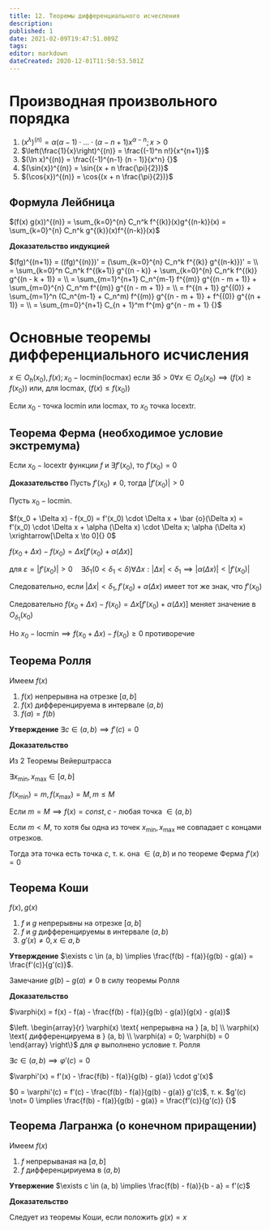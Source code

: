 ```yaml
---
title: 12. Теоремы дифференциального исчесления
description: 
published: 1
date: 2021-02-09T19:47:51.009Z
tags: 
editor: markdown
dateCreated: 2020-12-01T11:50:53.501Z
---
```


# Производная произвольного порядка

1. $(x^\lambda)^{(n)} = \alpha (\alpha - 1) \cdot \dots \cdot (\alpha - n + 1) x^{\alpha - n}; x > 0$
2. $\left(\frac{1}{x}\right)^{(n)} = \frac{(-1)^n n!}{x^{n+1}}$ 
3. $(\ln x)^{(n)} = \frac{(-1)^{n-1} (n - 1)}{x^n} {}$
4. $(\sin{x})^{(n)} = \sin{(x + n \frac{\pi}{2})}$
5. $(\cos{x})^{(n)} = \cos{(x + n \frac{\pi}{2})}$

## Формула Лейбница

$(f(x) g(x))^{(n)} = \sum_{k=0}^{n} C_n^k f^{(k)}(x)g^{(n-k)}(x) = \sum_{k=0}^{n} C_n^k g^{(k)}(x)f^{(n-k)}(x)$

**Доказательство индукцией**

$(fg)^{(n+1)} = ((fg)^{(n)})' = (\sum_{k=0}^{n} C_n^k f^{(k)} g^{(n-k)})' = \\ 
= \sum_{k=0}^n C_n^k f^{(k+1)} g^{(n - k)} + \sum_{k=0}^{n} C_n^k f^{(k)} g^{(n - k + 1)} = \\
= \sum_{m=1}^{n+1} C_n^{m-1} f^{(m)} g^{(n - m + 1)} + \sum_{m=0}^{n} C_n^m f^{(m)} g^{(n - m + 1)} = \\
= f^{(n + 1)} g^{(0)} + \sum_{m=1}^n (C_n^{m-1} + C_n^m) f^{(m)} g^{(n - m + 1)} + f^{(0)} g^{(n + 1)} = \\
= \sum_{m=0}^{n+1} C_{n + 1}^m f^{m} g^{n - m + 1} {}$

# Основные теоремы дифференциального исчисления

$x \in O_h(x_0), f(x); x_0 - \text{locmin}(\text{locmax})$ если $\exists \delta > 0 \forall x \in O_\delta (x_0) \implies (f(x) \geq f(x_0)) \text{ или, для locmax, }(f(x) \leq f(x_0))$

Если $x_0$ - точка $\text{locmin}$ или $\text{locmax}$, то $x_0$ точка $\text{locextr}$. 

## Теорема Ферма (необходимое условие экстремума)
Если $x_0 - \text{locextr}$ функции $f$ и $\exists f'(x_0)$, то $f'(x_0) = 0$

**Доказательство** Пусть $f'(x_0) \not= 0$, тогда $|f'(x_0)| > 0$

Пусть $x_0 - \text{locmin}$.

$f(x_0 + \Delta x) - f(x_0) = f'(x_0) \cdot \Delta x + \bar {o}(\Delta x) = f'(x_0) \cdot \Delta x + \alpha (\Delta x) \cdot \Delta x; \alpha (\Delta x) \xrightarrow[\Delta x \to 0]{} 0$

$f(x_0 + \Delta x) - f(x_0) = \Delta x [f'(x_0) + \alpha(\Delta x)]$

для $\varepsilon = |f'(x_0)| > 0 \quad\exists \delta_1 (0 < \delta_1 < \delta) \forall \Delta x: |\Delta x| < \delta_1 \implies |\alpha(\Delta x)| < |f'(x_0)| {}$

Следовательно, если $|\Delta x| < \delta_1, f'(x_0) + \alpha(\Delta x)$ имеет тот же знак, что $f'(x_0)$

Следовательно $f(x_0 + \Delta x) - f(x_0) = \Delta x [f'(x_0) + \alpha(\Delta x)]$ меняет значение в $O_{\delta_1}(x_0)$

Но $x_0 - \text{locmin} \implies f(x_0 + \Delta x) - f(x_0) \ge 0$ противоречие

## Теорема Ролля
Имеем $f(x)$

1. $f(x)$ непрерывна на отрезке $[a, b]$
2. $f(x)$ дифференцируема в интервале $(a, b)$
3. $f(a) = f(b)$

**Утверждение** $\exists c \in (a, b) \implies f'(c) = 0$

**Доказательство**

Из 2 Теоремы Вейерштрасса

$\exists x_{\min}, x_{\max} \in [a, b]$

$f(x_{\min}) = m, f(x_{\max}) = M, m \le M$

Если $m = M \implies f(x) = const, c$ - любая точка $\in(a, b)$

Если $m < M$, то хотя бы одна из точек $x_{\min}, x_{\max}$ не совпадает с концами отрезков. 

Тогда эта точка есть точка $c$, т. к. она $\in(a, b)$ и по теореме Ферма $f'(x) = 0$

## Теорема Коши
$f(x), g(x)$

1. $f$ и $g$ непрерывны на отрезке $[a, b]$
2. $f$ и $g$ дифференцируемы в интервале $(a, b)$
3. $g'(x) \not= 0, x \in a, b$

**Утверждение** $\exists c \in (a, b) \implies \frac{f(b) - f(a)}{g(b) - g(a)} = \frac{f'(c)}{g'(c)}$.

Замечание $g(b) - g(a) \not=0$ в силу теоремы Ролля

**Доказательство**

$\varphi(x) = f(x) - f(a) - \frac{f(b) - f(a)}{g(b) - g(a)}(g(x) - g(a))$

$\left.
\begin{array}{r}
\varphi(x) \text{ непрерывна на } [a, b] \\
\varphi(x) \text{ дифференцируема в } (a, b) \\
\varphi(a) = 0; \varphi(b) = 0
\end{array}
\right\}$ для $\varphi$ выполнено условие т. Ролля

$\exists c \in (a, b) \implies \varphi'(c) = 0$

$\varphi'(x) = f'(x) - \frac{f(b) - f(a)}{g(b) - g(a)} \cdot g'(x)$

$0 = \varphi'(c) = f'(c) - \frac{f(b) - f(a)}{g(b) - g(a)} g'(c)$, т. к. $g'(c) \not= 0 \implies \frac{f(b) - f(a)}{g(b) - g(a)} = \frac{f'(c)}{g'(c)} {}$

## Теорема Лагранжа (о конечном приращении)

Имеем $f(x)$
1. $f$ непрерываная на $[a, b]$
2. $f$ дифференцириуема в $(a, b)$

**Утвержение** $\exists c \in (a, b) \implies \frac{f(b) - f(a)}{b - a} = f'(c)$

**Доказательство**

Следует из теоремы Коши, если положить $g(x) = x$

